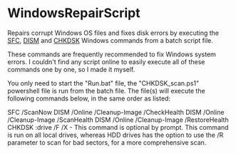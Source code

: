 # WindowsRepairScript
Repairs corrupt Windows OS files and fixes disk errors by executing the [SFC](https://docs.microsoft.com/en-us/windows-server/administration/windows-commands/sfc), [DISM](https://docs.microsoft.com/en-us/windows-hardware/manufacture/desktop/repair-a-windows-image) and [CHKDSK](https://docs.microsoft.com/en-us/windows-server/administration/windows-commands/chkdsk) Windows commands from a batch script file.

These commands are frequently recommended to fix Windows system errors. I couldn't find any script online to easily execute all of these commands one by one, so I made it myself.

You only need to start the "Run.bat" file, the "CHKDSK_scan.ps1" powershell file is run from the batch file. The file(s) will execute the following commands below, in the same order as listed:

SFC /ScanNow
DISM /Online /Cleanup-Image /CheckHealth
DISM /Online /Cleanup-Image /ScanHealth
DISM /Online /Cleanup-Image /RestoreHealth
CHKDSK :drive /F /X - This command is optional by prompt. This command is run on all local drives, whereas HDD drives has the option to use the /R parameter to scan for bad sectors, for a more comprehensive scan.
